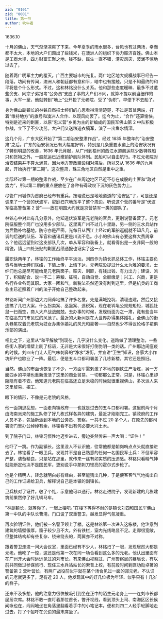 ```yaml
---
aid: "0101"
zid: "0001"
title: 第一节
author: 吹牛者
---
```


1636.10

十月的佛山，天气渐渐凉爽了下来。今年夏季的雨水很多，台风也有过两场，幸而都不太大，本地的大户们颇出了些钱米，在澳洲人的组织下协力赈济百姓。佛山本是工商大埠，四方财富汇聚之地，钱不缺，民生一直不错，涝灾风灾，波澜不惊地过去了。

随着两广明军主力的覆灭，广西主要城市的光复。两广地区地大规模战事已经告一段落。坊间有传闻，澳洲人和朝廷都有意和平，暗中也有接触，只是不知最终的和平将是个什么形式。不过，这和林铭没什么关系。他和那些态度暧昧、最多不过遣些旁支、同宗子弟报考“公务员”支应了事的大户们不同，就算不提以前当细作的事，大军一至，他就转到“地上”公开投了元老院、受了“伪职”，早便下不去船了。

身为佛山副镇长的林铭自然把士绅们的心思看得清清楚楚，不过是首鼠两端，打着“维持地方”的旗号和澳洲人合作、以观风向罢了。迄今为止，“合作”还算愉快。特别是近来的剿匪，以原“忠义营”乡勇为主的新编成的国民军佛山第 2 中队积极参战，立下了不少功劳。大户们又送粮送衣犒军，演了一出鱼水情深。

这几个月，广东大区开始了“第二期治安整肃作战”，经过 1635 年整年的“治安整肃”之后，广东的治安状况已有大幅度好转，特别是几条重要水道上的治安状况有了特别明显的改善，1636 年元月起，从广州到梧州的西江水道航运除少数特殊船只和货物之外，一般航运已近撤销护航队体制。民船可以自由航行。不过元老院对治安结果并不算太满意，因为地方警政建设相对滞后，所以又从 1636 年的九月起，开始执行“第二期”。这次整肃，珠三角地区自然是重中之重。

实际经过第一期的整肃作战，至少在广州周边地区已近不存在成股的土匪和“敌对势力”，所以第二期的重点便放在了各种有碍政权下沉的灰色势力上。

尽管广州城作为首府已经布有重兵，按理说已是地地道道的“治安区”了，可是还是调来了一个营的伏波军，犁庭扫穴地荡平了整个周边。听说这个营的番号是“伏波军临高警备第 2 营”――放在明国大约就是京营禁军一类的部队了。

林铭心中对此有几分意外，他知道伏波军是元老院的官兵，更别说警备营了。元老院征服整个两广也没用多少部队。这里离广州不过几十里路，另一侧的三水兵站作为后勤补给基地，防守亦是严密。光每日从西江上经过的军船巡艇就不知凡几，前调的后送的队伍、军官和通讯兵更是川流不息。小小的佛山有必要这样大费周章么？他远远望到过这支部队几次，单从军容和装备上，就看得出是一支非同一般的精锐，镇上四处张贴的剿匪战绩通报也证实了这一点。

履职快两年了，林铭的工作始终平平淡淡。刘四作为镇长抓总体工作，林铭主要负责与当地士绅们联络，下情上传，上情下达，元老院没提过什么太为难的要求，士绅们也总是尽可能给足元老院面子。赈灾、剿匪，有钱出钱、有力出力；建设、派丁，积极配合、说一不二；筹粮、征税，自动自觉、全额缴足；兴工、兴商，更是各行各业各司其职。大家一团和气。新税法虽然还没有刮到这里，但是机灵的工商业主已近照着广州的法子开始自己整改起来。

林铭听闻广州那边大刀阔斧地搞了许多名堂，先是满城挖坑、清理违建，然后又接连搞了几桩大案，什么拐卖案、巫蛊案、逃税案，现在老鸨龟公规规矩矩，城狐社鼠一扫而空，商人大户战战兢兢。去办事的时候，发现街面为之一肃，竟有些当年在临高东门市见过的风范了。最近的大新闻是在大世界办得集体婚礼，全佛山的街头巷尾叹着元老院为妓女办集体婚礼的风光和豪奢――自然也少不得议论格子裙俱乐部的演出。

相比之下，这里从“和平解放”到现在，几乎没什么变化。道路做了清理整治，一些临街人家的墙壁上刷了标语，无非是大宋很好打倒伪明一类的话。广州那边闹瘟疫的时候，刘四专门让人用气味刺鼻的“净水”泼街，并宣讲“卫生”知识，各家大小作坊炉户也歇业了一阵。最后，便是五斗口都司署盖了几栋新楼。其它还是照旧。

当然，佛山的市面也恢复了不少，一方面军需刺激了本地的钢铁生产冶炼，另一方面四乡的平靖也重新激活了这里的商业贸易。一切都那么正常。只是，林铭心里却隐隐有着不安。他知道元老院在临高还立足未稳的时候就很重视佛山，多次派人来这里贸易、招工。

眼下的情形，不像是元老院的风格。

他一面胡思乱想，一面走向镇政府――也就是过去的五斗口都司署。这里前两个月由海南派来的施工队修了好几栋式样各异的建筑，最近才刚刚完工。镇政府的工作人员不多，包括新派到本地的公务员、警察，一共不过 20 多个人，在原先的都司署衙门里办公绰绰有余，林铭看不出有何必要大兴土木。

到了院子门口，林铭习惯性地迈步进去，旁边突然传来一声大喝：“证件！”

他吓了一跳。作为副镇长，这里没人不认识他，往常他都是朝岗哨点点头就直接进去了。林铭看了一眼卫兵，发现并不是自己熟悉的任何一名国民军士兵：不但军容严整，装备精良，只是站在那里，就传来一丝有如实质的压迫感。林铭只看精气神就能断定他决不是国民军，更别说手中那刺刀锃亮的霍尔式步枪了。

他是个精明人，转念就明白必有缘由，甚至能猜出几种，于是便客客气气地掏出自己的工作证递给卫兵，解释说自己是本镇的副镇长。

卫兵核对了证件，敬了个礼，示意他可以通行。林铭走进院子，发现新建的几栋建筑前果然停了好几辆马车。

“林副镇长，就等你了，一起上楼吧。”在楼下等得不耐的是镇长刘四和国民军佛山第一中队的中队长曹清。门口设了双重警卫，越发显得气氛凝重。

再次验明证件，他们被一名警卫领上了楼。这是林铭第一次进入这栋楼，他注意到建筑的墙壁很厚，窗子较少且不大，外有铁栏，室内光线略显不足。走廊很宽敞，但整体结构却有些复杂、绕来绕去的，两翼亦不对称。

跟着警卫走进一间大会议室，里面已经有不少人，林铭扫了一眼，发现居然大都是元老。他吃了一惊，这还是他第一次在同一场合看到这么多的元老。他认出里面有在广州开大会时远远见过的刘市长，有来佛山视察过、广州警察局的慕局长，有以前共同做过参谋旅行、现任三水兵站站长的索普上校，有前段时间剿匪功勋卓著的警备第 2 营叶营长，有两广战役前似乎就在某个场合见过一面的郑元老。不认识的元老就更多了，足有近 20 人，他发现其中的好几位极为年轻、似乎只有十几岁的样子。

还来不及多想，他的注意力很快被吸引到坐在正中的陌生元老身上――连刘市长都屈居次席。林铭不敢一直盯着那位首长，瞥开视线，看到顶头上司、南海区区长侯闻咏也在，闷闷地坐在角落里翻看着手中的小笔记本，便和刘四二人轻手轻脚地走过去，打了个招呼在旁边的最末席坐了。
